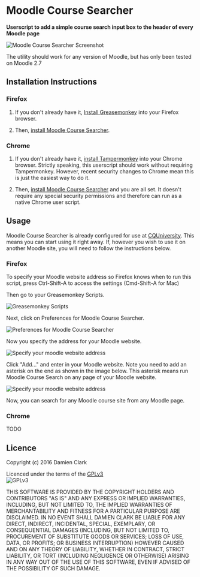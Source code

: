 # Moodle Course Searcher #

**Userscript to add a simple course search input box to the header of every Moodle
page**

![Moodle Course Searcher
Screenshot](https://raw.githubusercontent.com/damoclark/MoodleCourseSearcher/master/Moodle_Course_Searcher_Screenshot.png "Moodle Course Searcher Screenshot")

The utility should work for any version of Moodle, but has only been tested on
Moodle 2.7

## Installation Instructions ##

### Firefox ###

1. If you don't already have it, [Install
Greasemonkey](https://addons.mozilla.org/en-US/firefox/addon/greasemonkey/) into
your Firefox browser.

1. Then, [install Moodle Course
Searcher](https://raw.githubusercontent.com/damoclark/MoodleCourseSearcher/master/Moodle_Course_Searcher.user.js).

### Chrome ###

1. If you don't already have it, [install
Tampermonkey](https://chrome.google.com/webstore/detail/tampermonkey/dhdgffkkebhmkfjojejmpbldmpobfkfo?hl=en)
into your Chrome browser. Strictly speaking, this userscript should work without
requiring Tampermonkey. However, recent security changes to Chrome mean this is
just the easiest way to do it.

1. Then, [install Moodle Course
Searcher](https://raw.githubusercontent.com/damoclark/MoodleCourseSearcher/master/Moodle_Course_Searcher.user.js)
and you are all set. It doesn't require any special security permissions and
therefore can run as a native Chrome user script.

## Usage ##

Moodle Course Searcher is already configured for use at
[CQUniversity](https://www.cqu.edu.au). This means you can start using it right
away. If, however you wish to use it on another Moodle site, you will need to
follow the instructions below.

### Firefox ###

To specify your Moodle website address so Firefox knows when to run this script,
press Ctrl-Shift-A to access the settings (Cmd-Shift-A for Mac)

Then go to your Greasemonkey Scripts.

![Greasemonkey
Scripts](https://raw.githubusercontent.com/damoclark/MoodleCourseSearcher/master/Firefox_Add-ons_Manager.png
"Access Greasemonkey Scripts")

Next, click on Preferences for Moodle Course Searcher.

![Preferences for Moodle Course Searcher
](https://raw.githubusercontent.com/damoclark/MoodleCourseSearcher/master/Greasemonkey_Moodle_Course_Searcher.png "Preferences for Moodle Course Searcher")

Now you specify the address for your Moodle website.

![Specify your moodle website address
](https://raw.githubusercontent.com/damoclark/MoodleCourseSearcher/master/Greasemonkey_Included_pages.png "Specify your moodle website address")

Click "Add..." and enter in your Moodle website. Note you need to add an
asterisk on the end as shown in the image below. This asterisk means run Moodle
Course Search on any page of your Moodle website.

![Specify your moodle website address
](https://raw.githubusercontent.com/damoclark/MoodleCourseSearcher/master/Specify_Moodle_Site.png "Specify your moodle website address")

Now, you can search for any Moodle course site from any Moodle page.

### Chrome ###

TODO

## Licence ##
Copyright (c) 2016 Damien Clark<br/>

Licenced under the terms of the
[GPLv3](https://www.gnu.org/licenses/gpl.txt)<br/>
![GPLv3](https://www.gnu.org/graphics/gplv3-127x51.png "GPLv3")

THIS SOFTWARE IS PROVIDED BY THE COPYRIGHT HOLDERS AND CONTRIBUTORS "AS IS" AND
ANY EXPRESS OR IMPLIED WARRANTIES, INCLUDING, BUT NOT LIMITED TO, THE IMPLIED
WARRANTIES OF MERCHANTABILITY AND FITNESS FOR A PARTICULAR PURPOSE ARE
DISCLAIMED. IN NO EVENT SHALL DAMIEN CLARK BE LIABLE FOR ANY DIRECT, INDIRECT,
INCIDENTAL, SPECIAL, EXEMPLARY, OR CONSEQUENTIAL DAMAGES (INCLUDING, BUT NOT
LIMITED TO, PROCUREMENT OF SUBSTITUTE GOODS OR SERVICES; LOSS OF USE, DATA, OR
PROFITS; OR BUSINESS INTERRUPTION) HOWEVER CAUSED AND ON ANY THEORY OF
LIABILITY, WHETHER IN CONTRACT, STRICT LIABILITY, OR TORT (INCLUDING NEGLIGENCE
OR OTHERWISE) ARISING IN ANY WAY OUT OF THE USE OF THIS SOFTWARE, EVEN IF
ADVISED OF THE POSSIBILITY OF SUCH DAMAGE. 